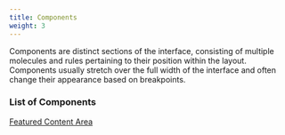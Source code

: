 ```yaml
---
title: Components
weight: 3
---
```


Components are distinct sections of the interface, consisting of multiple molecules and rules pertaining to their position within the layout. Components usually stretch over the full width of the interface and often change their appearance based on breakpoints.

### List of Components

[Featured Content Area](/Design-System/Components/Featured-Content-Area.md)